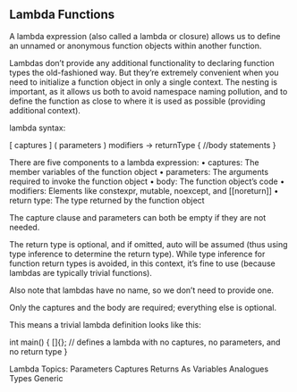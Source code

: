 ## Lambda Functions

A lambda expression (also called a lambda or closure) allows us to define an unnamed or anonymous function objects within another function.

Lambdas don’t provide any additional functionality to declaring function types the old-fashioned way. But they’re extremely convenient when you need to initialize a function object in only a single context. The nesting is important, as it allows us both to avoid namespace naming pollution, and to define the function as close to where it is used as possible (providing additional context).

lambda syntax:

  [ captures ] ( parameters ) modifiers -> returnType
  {
      //body statements
  }

There are five components to a lambda expression:
•	 captures: The member variables of the function object
•	 parameters: The arguments required to invoke the function object
•	 body: The function object’s code
•	 modifiers: Elements like constexpr, mutable, noexcept, and [[noreturn]]
•	 return type: The type returned by the function object

The capture clause and parameters can both be empty if they are not needed.

The return type is optional, and if omitted, auto will be assumed (thus using type inference to determine the return type). While type inference for function return types is avoided, in this context, it’s fine to use (because lambdas are typically trivial functions).

Also note that lambdas have no name, so we don’t need to provide one.

Only the captures and the body are required; everything else is optional.

This means a trivial lambda definition looks like this:

  int main()
  {
    []{}; // defines a lambda with no captures, no parameters, and no return type
  }


Lambda Topics:
  Parameters
  Captures
  Returns
  As Variables
  Analogues
  Types
  Generic
